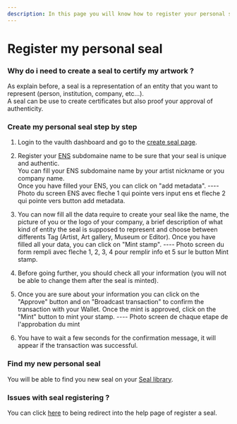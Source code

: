 ```yaml
---
description: In this page you will know how to register your personal seal on the vaulth dashboard
---
```


# Register my personal seal

### Why do i need to create a seal to certify my artwork ?
As explain before, a seal is a representation of an entity that you want to represent (person, institution, company, etc...).</br>
A seal can be use to create certificates but also proof your approval of authenticity.

### Create my personal seal step by step
1. Login to the vaulth dashboard and go to the [create seal page](https://www.dashboard.vaulth.app/stamp/create).

2. Register your [ENS](https://iq.wiki/wiki/ens) subdomaine name to be sure that your seal is unique and authentic.</br>
You can fill your ENS subdomaine name by your artist nickname or you company name.</br>
Once you have filled your ENS, you can click on "add metadata".
---- Photo du screen ENS avec fleche 1 qui pointe vers input ens et fleche 2 qui pointe vers button add metadata.

3. You can now fill all the data require to create your seal like the name, the picture of you or the logo of your company, a brief description of what kind of entity the seal is supposed to represent and choose between differents Tag (Artist, Art gallery, Museum or Editor).
Once you have filled all your data, you can click on "Mint stamp".
---- Photo screen du form rempli avec fleche 1, 2, 3, 4 pour remplir info et 5 sur le button Mint stamp.

4. Before going further, you should check all your information (you will not be able to change them after the seal is minted).

5. Once you are sure about your information you can click on the "Approve" button and on "Broadcast transaction" to confirm the transaction with your Wallet.
Once the mint is approved, click on the "Mint" button to mint your stamp.
---- Photo screen de chaque etape de l'approbation du mint

6. You have to wait a few seconds for the confirmation message, it will appear if the transaction was successful.

### Find my new personal seal
You will be able to find you new seal on your [Seal library](https://www.dashboard.vaulth.app/library/stamps).

### Issues with seal registering ?
You can click [here](create-your-certificate-issue.md) to being redirect into the help page of register a seal.